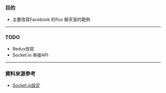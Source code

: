 ### 目的
 + 主要改寫Facebook 的flux 聊天室的範例


* * *  
### TODO
+ Redux改寫
+ Socket.io 串接API

 

* * *
### 資料來源參考

+ [Socket.io設定](http://teropa.info/blog/2015/09/10/full-stack-redux-tutorial.html#setting-up-a-socket-io-server)
